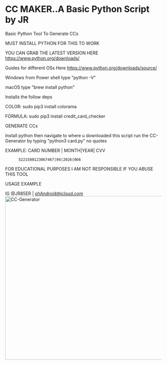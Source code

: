 # CC MAKER..A Basic Python Script by JR
Basic Python Tool To Generate CCs

MUST INSTALL PYTHON FOR THIS TO WORK

YOU CAN GRAB THE LATEST VERSION HERE 
https://www.python.org/downloads/

Guides for different OSs Here
https://www.python.org/downloads/source/

Windows from Power shell type "python -V"

macOS type "brew install python"

Installs the follow deps

COLOR: sudo pip3 install colorama 

FORMULA: sudo pip3 install credit_card_checker

GENERATE CCs

Install python then navigate to where u downloaded this script
run the CC-Generator by typing "python3 card.py" no quotes

EXAMPLE:  CARD NUMBER | MONTH|YEAR| CVV

          5221580123067467|04|2026|066

FOR EDUCATIONAL PURPOSES I AM NOT RESPONSIBLE IF YOU ABUSE THIS TOOL

USAGE EXAMPLE

IG @JR85ER | ohAndroid@icloud.com
<img width="525" alt="CC-Generator" src="https://user-images.githubusercontent.com/119916323/226211527-12cc41be-f0c1-40dc-a816-3c2d9199c72d.png">

 
